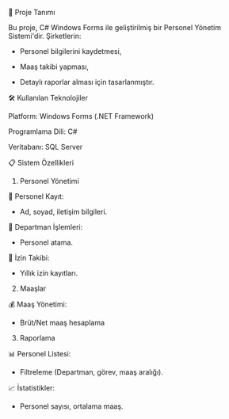 📌 Proje Tanımı

Bu proje, C# Windows Forms ile geliştirilmiş bir Personel Yönetim Sistemi'dir. Şirketlerin:

- Personel bilgilerini kaydetmesi,

- Maaş takibi yapması,

- Detaylı raporlar alması için tasarlanmıştır.

🛠 Kullanılan Teknolojiler

Platform: Windows Forms (.NET Framework)

Programlama Dili: C#

Veritabanı: SQL Server

📋 Sistem Özellikleri

1. Personel Yönetimi
   
👤 Personel Kayıt:

- Ad, soyad, iletişim bilgileri.

🏢 Departman İşlemleri:

- Personel atama.

📅 İzin Takibi:

- Yıllık izin kayıtları.

2. Maaşlar
   
💰 Maaş Yönetimi:

- Brüt/Net maaş hesaplama

3. Raporlama
   
📊 Personel Listesi:

- Filtreleme (Departman, görev, maaş aralığı).

📈 İstatistikler:

- Personel sayısı, ortalama maaş.



